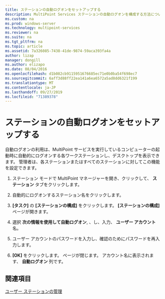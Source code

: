 ```yaml
---
title: ステーションの自動ログオンをセットアップする
description: MultiPoint Services ステーションの自動ログオンを構成する方法について説明します。
ms.custom: na
ms.prod: windows-server
ms.technology: multipoint-services
ms.reviewer: na
ms.suite: na
ms.tgt_pltfrm: na
ms.topic: article
ms.assetid: 7a326085-7438-41de-9874-59aca393fa4a
author: lizap
manager: dongill
ms.author: elizapo
ms.date: 08/04/2016
ms.openlocfilehash: d1b082cb9115951676685ec71e0b0ba54f698ec7
ms.sourcegitcommit: 6aff3d88ff22ea141a6ea6572a5ad8dd6321f199
ms.translationtype: MT
ms.contentlocale: ja-JP
ms.lasthandoff: 09/27/2019
ms.locfileid: "71389378"
---
```

# <a name="set-up-a-station-for-automatic-logon"></a>ステーションの自動ログオンをセットアップする
自動ログオンの利用は、MultiPoint サービスを実行しているコンピューターの起動時に自動的にログオンする各ワークステーションし、デスクトップを表示できます。 管理者は、各ステーションまたはすべてのステーションに対してこの機能を設定できます。  
  
1.  ステーション モードで MultiPoint マネージャーを開き、クリックして、 **ステーション**  タブをクリックします。  
  
2.  自動的にログオンするステーション名をクリックします。  
  
3.  **[タスク]** の **[ステーションの構成]** をクリックします。 **[ステーションの構成]** ページが開きます。  
  
4.  選択 **次の情報を使用して自動ログオン**, 、し、入力、 **ユーザー アカウント** 名。  
  
5.  ユーザー アカウントのパスワードを入力し、確認のためにパスワードを再入力します。  
  
6.  **[OK]** をクリックします。 ページが閉じます。 アカウント名に表示されます、 **自動ログオン** 列です。  
  
## <a name="see-also"></a>関連項目  
[ユーザー ステーションの管理](Manage-User-Stations.md)